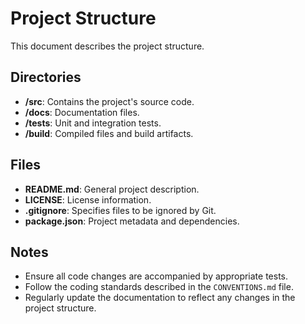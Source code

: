# Project Structure

This document describes the project structure.

## Directories

- **/src**: Contains the project's source code.
- **/docs**: Documentation files.
- **/tests**: Unit and integration tests.
- **/build**: Compiled files and build artifacts.

## Files

- **README.md**: General project description.
- **LICENSE**: License information.
- **.gitignore**: Specifies files to be ignored by Git.
- **package.json**: Project metadata and dependencies.

## Notes

- Ensure all code changes are accompanied by appropriate tests.
- Follow the coding standards described in the `CONVENTIONS.md` file.
- Regularly update the documentation to reflect any changes in the project structure.
